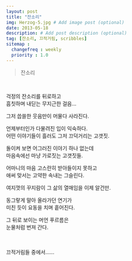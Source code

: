 ```yaml
---
layout: post
title: "잔소리"
img: Herzog-5.jpg # Add image post (optional)
date: 2013-05-18
description: # Add post description (optional)
tag: [잔소리, 끄적거림, scribbles]
sitemap :
  changefreq : weekly
  priority : 1.0
---
```

> 잔소리
<br/>

걱정의 잔소리를 뒤로하고<br/>
흠칫하며 내딛는 무지근한 걸음...

그저 씁쓸한 웃음만이 머물다 사라진다.<br/>

언제부터인가 다물려진 입이 익숙하다.<br/>
어떤 이야기들이 흘러도 그저 끄덕거리는 고갯짓.

돌이켜 보면 어그러진 이야기 하나 없는데<br/>
마음속에선 마냥 가로짓는 고갯짓들.

어마니의 마음 고스란히 받아들이지 못하고<br/>
애써 맞서는 고약한 속내는 그슬린다.

여지껏의 꾸지람이 그 삶의 열매임을 이제 알건만.<br/>

동그랗게 말아 올라가던 연기가<br/>
미친 듯이 요동을 치며 흩어진다.

그 뒤로 보이는 머언 푸르름은<br/>
눈물처럼 번져 간다.
<br/><br/><br/>


끄적거림들 중에서......
